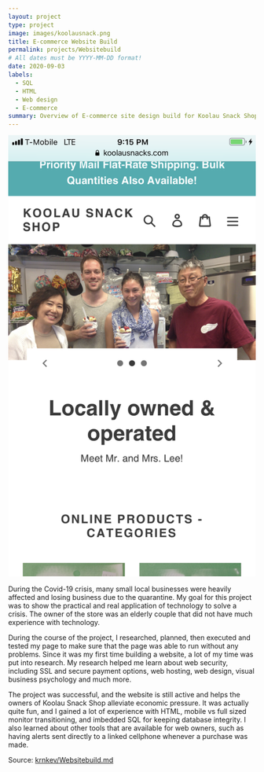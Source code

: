 ```yaml
---
layout: project
type: project
image: images/koolausnack.png
title: E-commerce Website Build
permalink: projects/Websitebuild
# All dates must be YYYY-MM-DD format!
date: 2020-09-03
labels:
  - SQL
  - HTML
  - Web design
  - E-commerce
summary: Overview of E-commerce site design build for Koolau Snack Shop, to alleviate economic pressure during Covid crisis.
---
```


<img class="ui medium right floated rounded image" src="../images/koolausnack.png">

During the Covid-19 crisis, many small local businesses were heavily affected and losing business due to the quarantine. My goal for this project was to show the practical and real application of technology to solve a crisis. The owner of the store was an elderly couple that did not have much experience with technology. 

During the course of the project, I researched, planned, then executed and tested my page to make sure that the page was able to run without any problems. Since it was my first time building a website, a lot of my time was put into research. My research helped me learn about web security, including SSL and secure payment options, web hosting, web design, visual business psychology and much more. 

The project was successful, and the website is still active and helps the owners of Koolau Snack Shop alleviate economic pressure. It was actually quite fun, and I gained a lot of experience with HTML, mobile vs full sized monitor transitioning, and imbedded SQL for keeping database integrity. I also learned about other tools that are available for web owners, such as having alerts sent directly to a linked cellphone whenever a purchase was made. 
 

Source: <a href="https://github.com/krnkev/Websitebuild.md"><i class="large github icon "></i>krnkev/Websitebuild.md</a>
